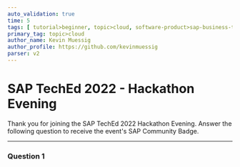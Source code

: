 ```yaml
---
auto_validation: true
time: 5
tags: [ tutorial>beginner, topic>cloud, software-product>sap-business-technology-platform]
primary_tag: topic>cloud
author_name: Kevin Muessig
author_profile: https://github.com/kevinmuessig
parser: v2
---
```


# SAP TechEd 2022 - Hackathon Evening
<!-- description --> Thank you for joining the SAP TechEd 2022 Hackathon Evening. Answer the following question to receive the event's SAP Community Badge.

---

### Question 1